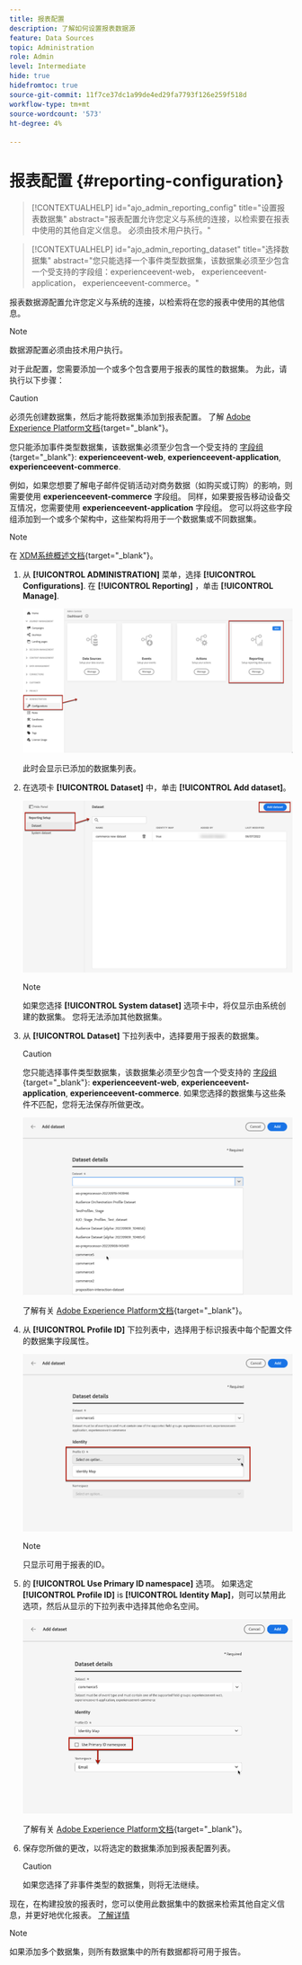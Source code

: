 ```yaml
---
title: 报表配置
description: 了解如何设置报表数据源
feature: Data Sources
topic: Administration
role: Admin
level: Intermediate
hide: true
hidefromtoc: true
source-git-commit: 11f7ce37dc1a99de4ed29fa7793f126e259f518d
workflow-type: tm+mt
source-wordcount: '573'
ht-degree: 4%

---
```


# 报表配置 {#reporting-configuration}

>[!CONTEXTUALHELP]
>id="ajo_admin_reporting_config"
>title="设置报表数据集"
>abstract="报表配置允许您定义与系统的连接，以检索要在报表中使用的其他自定义信息。 必须由技术用户执行。"

>[!CONTEXTUALHELP]
>id="ajo_admin_reporting_dataset"
>title="选择数据集"
>abstract="您只能选择一个事件类型数据集，该数据集必须至少包含一个受支持的字段组：experienceevent-web， experienceevent-application， experienceevent-commerce。"

报表数据源配置允许您定义与系统的连接，以检索将在您的报表中使用的其他信息。

>[!NOTE]
>
>数据源配置必须由技术用户执行。 <!--Rights?-->

对于此配置，您需要添加一个或多个包含要用于报表的属性的数据集。 为此，请执行以下步骤：

>[!CAUTION]
>
>必须先创建数据集，然后才能将数据集添加到报表配置。 了解 [Adobe Experience Platform文档](https://experienceleague.adobe.com/docs/experience-platform/catalog/datasets/user-guide.html?lang=en#create){target=&quot;_blank&quot;}。
>
>您只能添加事件类型数据集，该数据集必须至少包含一个受支持的 [字段组](https://experienceleague.adobe.com/docs/experience-platform/xdm/tutorials/create-schema-ui.html#field-group){target=&quot;_blank&quot;}: **experienceevent-web**, **experienceevent-application**, **experienceevent-commerce**.

<!--
➡️ [Discover this feature in video](#video)
-->

例如，如果您想要了解电子邮件促销活动对商务数据（如购买或订购）的影响，则需要使用 **experienceevent-commerce** 字段组。 同样，如果要报告移动设备交互情况，您需要使用 **experienceevent-application** 字段组。 <!--If you want to report on web interactions then you need to include the web field group.--> 您可以将这些字段组添加到一个或多个架构中，这些架构将用于一个数据集或不同数据集。

>[!NOTE]
>
>在 [XDM系统概述文档](https://experienceleague.adobe.com/docs/experience-platform/xdm/home.html?lang=zh-Hans){target=&quot;_blank&quot;}。

1. 从 **[!UICONTROL ADMINISTRATION]** 菜单，选择 **[!UICONTROL Configurations]**. 在  **[!UICONTROL Reporting]** ，单击 **[!UICONTROL Manage]**.

   ![](assets/reporting-config-menu.png)

   此时会显示已添加的数据集列表。

1. 在选项卡 **[!UICONTROL Dataset]** 中，单击 **[!UICONTROL Add dataset]**。

   ![](assets/reporting-config-add.png)

   >[!NOTE]
   >
   >如果您选择 **[!UICONTROL System dataset]** 选项卡中，将仅显示由系统创建的数据集。 您将无法添加其他数据集。

1. 从 **[!UICONTROL Dataset]** 下拉列表中，选择要用于报表的数据集。

   >[!CAUTION]
   >
   >您只能选择事件类型数据集，该数据集必须至少包含一个受支持的 [字段组](https://experienceleague.adobe.com/docs/experience-platform/xdm/tutorials/create-schema-ui.html#field-group){target=&quot;_blank&quot;}: **experienceevent-web**, **experienceevent-application**, **experienceevent-commerce**. 如果您选择的数据集与这些条件不匹配，您将无法保存所做更改。

   ![](assets/reporting-config-datasets.png)

   了解有关 [Adobe Experience Platform文档](https://experienceleague.adobe.com/docs/experience-platform/catalog/datasets/overview.html){target=&quot;_blank&quot;}。

1. 从 **[!UICONTROL Profile ID]** 下拉列表中，选择用于标识报表中每个配置文件的数据集字段属性。

   ![](assets/reporting-config-profile-id.png)

   >[!NOTE]
   >
   >只显示可用于报表的ID。

1. 的 **[!UICONTROL Use Primary ID namespace]** 选项。 如果选定 **[!UICONTROL Profile ID]** is **[!UICONTROL Identity Map]**，则可以禁用此选项，然后从显示的下拉列表中选择其他命名空间。

   ![](assets/reporting-config-namespace.png)

   了解有关 [Adobe Experience Platform文档](https://experienceleague.adobe.com/docs/experience-platform/identity/namespaces.html?lang=zh-Hans){target=&quot;_blank&quot;}。

1. 保存您所做的更改，以将选定的数据集添加到报表配置列表。

   >[!CAUTION]
   >
   >如果您选择了非事件类型的数据集，则将无法继续。

现在，在构建投放的报表时，您可以使用此数据集中的数据来检索其他自定义信息，并更好地优化报表。 [了解详情](campaign-global-report.md#objectives-global)

>[!NOTE]
>
>如果添加多个数据集，则所有数据集中的所有数据都将可用于报告。


<!--
## How-to video {#video}

Understand how to configure Experience Platform reporting data sources.

>[!VIDEO]()
-->
